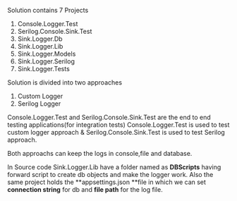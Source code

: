 Solution contains 7 Projects
1. Console.Logger.Test
2. Serilog.Console.Sink.Test
3. Sink.Logger.Db
4. Sink.Logger.Lib
5. Sink.Logger.Models
6. Sink.Logger.Serilog
7. Sink.Logger.Tests
   

Solution is divided into two approaches 
1. Custom Logger
2. Serilog Logger

Console.Logger.Test and Serilog.Console.Sink.Test are the end to end testing applications(for integration tests)
Console.Logger.Test is used to test custom logger approach & Serilog.Console.Sink.Test is used to test Serilog approach.

Both approachs can keep the logs in console,file and database.

In Source code  Sink.Logger.Lib have a folder named as **DBScripts** having forward script to create db objects and make the logger work.
Also the same project holds the **appsettings.json **file in which we can set **connection string** for db and **file path** for the log file.

